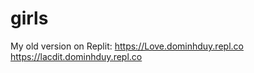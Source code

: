 # girls

My old version on Replit: https://Love.dominhduy.repl.co
https://lacdit.dominhduy.repl.co

